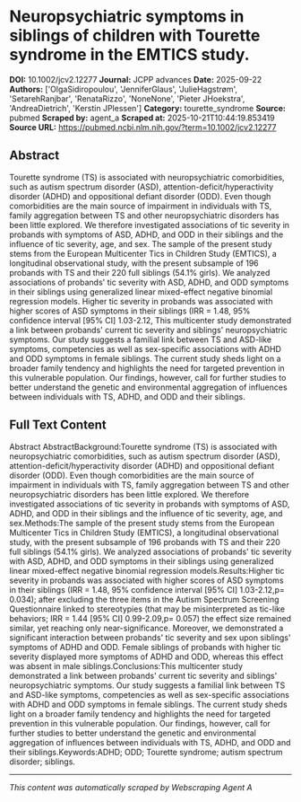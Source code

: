 # Neuropsychiatric symptoms in siblings of children with Tourette syndrome in the EMTICS study.

**DOI:** 10.1002/jcv2.12277
**Journal:** JCPP advances
**Date:** 2025-09-22
**Authors:** ['OlgaSidiropoulou', 'JenniferGlaus', 'JulieHagstrøm', 'SetarehRanjbar', 'RenataRizzo', 'NoneNone', 'Pieter JHoekstra', 'AndreaDietrich', 'Kerstin JPlessen']
**Category:** tourette_syndrome
**Source:** pubmed
**Scraped by:** agent_a
**Scraped at:** 2025-10-21T10:44:19.853419
**Source URL:** https://pubmed.ncbi.nlm.nih.gov/?term=10.1002/jcv2.12277

## Abstract

Tourette syndrome (TS) is associated with neuropsychiatric comorbidities, such as autism spectrum disorder (ASD), attention-deficit/hyperactivity disorder (ADHD) and oppositional defiant disorder (ODD). Even though comorbidities are the main source of impairment in individuals with TS, family aggregation between TS and other neuropsychiatric disorders has been little explored. We therefore investigated associations of tic severity in probands with symptoms of ASD, ADHD, and ODD in their siblings and the influence of tic severity, age, and sex.
The sample of the present study stems from the European Multicenter Tics in Children Study (EMTICS), a longitudinal observational study, with the present subsample of 196 probands with TS and their 220 full siblings (54.1% girls). We analyzed associations of probands' tic severity with ASD, ADHD, and ODD symptoms in their siblings using generalized linear mixed-effect negative binomial regression models.
Higher tic severity in probands was associated with higher scores of ASD symptoms in their siblings (IRR = 1.48, 95% confidence interval [95% CI] 1.03-2.12, 
This multicenter study demonstrated a link between probands' current tic severity and siblings' neuropsychiatric symptoms. Our study suggests a familial link between TS and ASD-like symptoms, competencies as well as sex-specific associations with ADHD and ODD symptoms in female siblings. The current study sheds light on a broader family tendency and highlights the need for targeted prevention in this vulnerable population. Our findings, however, call for further studies to better understand the genetic and environmental aggregation of influences between individuals with TS, ADHD, and ODD and their siblings.

## Full Text Content

Abstract AbstractBackground:Tourette syndrome (TS) is associated with neuropsychiatric comorbidities, such as autism spectrum disorder (ASD), attention-deficit/hyperactivity disorder (ADHD) and oppositional defiant disorder (ODD). Even though comorbidities are the main source of impairment in individuals with TS, family aggregation between TS and other neuropsychiatric disorders has been little explored. We therefore investigated associations of tic severity in probands with symptoms of ASD, ADHD, and ODD in their siblings and the influence of tic severity, age, and sex.Methods:The sample of the present study stems from the European Multicenter Tics in Children Study (EMTICS), a longitudinal observational study, with the present subsample of 196 probands with TS and their 220 full siblings (54.1% girls). We analyzed associations of probands' tic severity with ASD, ADHD, and ODD symptoms in their siblings using generalized linear mixed-effect negative binomial regression models.Results:Higher tic severity in probands was associated with higher scores of ASD symptoms in their siblings (IRR = 1.48, 95% confidence interval [95% CI] 1.03-2.12,p= 0.034); after excluding the three items in the Autism Spectrum Screening Questionnaire linked to stereotypies (that may be misinterpreted as tic-like behaviors; IRR = 1.44 [95% CI] 0.99-2.09,p= 0.057) the effect size remained similar, yet reaching only near-significance. Moreover, we demonstrated a significant interaction between probands' tic severity and sex upon siblings' symptoms of ADHD and ODD. Female siblings of probands with higher tic severity displayed more symptoms of ADHD and ODD, whereas this effect was absent in male siblings.Conclusions:This multicenter study demonstrated a link between probands' current tic severity and siblings' neuropsychiatric symptoms. Our study suggests a familial link between TS and ASD-like symptoms, competencies as well as sex-specific associations with ADHD and ODD symptoms in female siblings. The current study sheds light on a broader family tendency and highlights the need for targeted prevention in this vulnerable population. Our findings, however, call for further studies to better understand the genetic and environmental aggregation of influences between individuals with TS, ADHD, and ODD and their siblings.Keywords:ADHD; ODD; Tourette syndrome; autism spectrum disorder; siblings.

---
*This content was automatically scraped by Webscraping Agent A*
